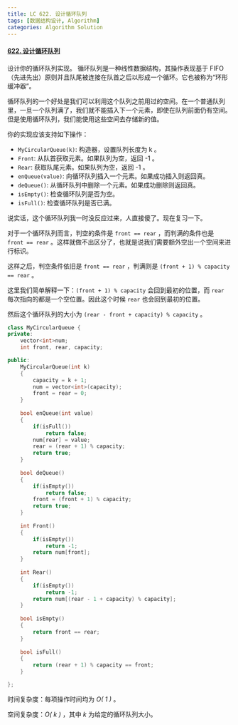 ```yaml
---
title: LC 622. 设计循环队列
tags: [数据结构设计, Algorithm]
categories: Algorithm Solution
---
```


#### [622. 设计循环队列](https://leetcode.cn/problems/design-circular-queue/)

设计你的循环队列实现。 循环队列是一种线性数据结构，其操作表现基于 FIFO（先进先出）原则并且队尾被连接在队首之后以形成一个循环。它也被称为“环形缓冲器”。

循环队列的一个好处是我们可以利用这个队列之前用过的空间。在一个普通队列里，一旦一个队列满了，我们就不能插入下一个元素，即使在队列前面仍有空间。但是使用循环队列，我们能使用这些空间去存储新的值。

你的实现应该支持如下操作：

- `MyCircularQueue(k)`: 构造器，设置队列长度为 k 。
- `Front`: 从队首获取元素。如果队列为空，返回 -1 。
- `Rear`: 获取队尾元素。如果队列为空，返回 -1 。
- `enQueue(value)`: 向循环队列插入一个元素。如果成功插入则返回真。
- `deQueue()`: 从循环队列中删除一个元素。如果成功删除则返回真。
- `isEmpty()`: 检查循环队列是否为空。
- `isFull()`: 检查循环队列是否已满。



说实话，这个循环队列我一时没反应过来，人直接傻了。现在复习一下。

对于一个循环队列而言，判空的条件是 `front == rear` ，而判满的条件也是 `front == rear` 。这样就做不出区分了，也就是说我们需要额外空出一个空间来进行标识。

这样之后，判空条件依旧是 `front == rear` ，判满则是 `(front + 1) % capacity == rear` 。

这里我们简单解释一下：`(front + 1) % capacity` 会回到最初的位置，而 `rear` 每次指向的都是一个空位置。因此这个时候 `rear` 也会回到最初的位置。

然后这个循环队列的大小为 `(rear - front + capacity) % capacity` 。

```cpp
class MyCircularQueue {
private:
    vector<int>num;
    int front, rear, capacity;

public:
    MyCircularQueue(int k) 
    {
        capacity = k + 1;
        num = vector<int>(capacity);
        front = rear = 0;
    }
    
    bool enQueue(int value) 
    {
        if(isFull())
            return false;
        num[rear] = value;
        rear = (rear + 1) % capacity;
        return true;
    }
    
    bool deQueue() 
    {
        if(isEmpty())
            return false;
        front = (front + 1) % capacity;
        return true;
    }
    
    int Front() 
    {
        if(isEmpty())
            return -1;
        return num[front];
    }
    
    int Rear() 
    {
        if(isEmpty())
            return -1;
        return num[(rear - 1 + capacity) % capacity];
    }
    
    bool isEmpty() 
    {
        return front == rear;
    }
    
    bool isFull() 
    {
        return (rear + 1) % capacity == front;
    }

};
```



时间复杂度：每项操作时间均为 *O( 1 )* 。

空间复杂度：*O( k )* ，其中 *k* 为给定的循环队列大小。
